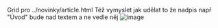 Grid pro ../novinky/article.html
Též vymyslet jak udělat to že nadpis např "Úvod" bude nad textem a ne vedle něj ![image](https://user-images.githubusercontent.com/65291055/227775246-4b8a6653-57fd-47ba-a6ca-971177533422.png)
